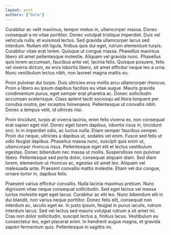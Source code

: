 ```yaml
---
layout: post
authors: ["Dule"]
---
```


Curabitur ac velit maximus, tempor metus in, ullamcorper massa. Donec consequat a mi vitae porttitor. Donec volutpat tristique imperdiet. Duis vel vehicula nulla, et euismod lectus. Sed gravida ullamcorper lacus sed interdum. Nullam elit ligula, finibus quis dui eget, rutrum elementum turpis. Curabitur vitae erat lorem. Quisque ut congue massa. Phasellus maximus libero sit amet pellentesque molestie. Aliquam vel gravida nunc. Phasellus quis lorem accumsan, faucibus ante vel, lacinia felis. Quisque posuere, felis vel viverra dictum, ex eros lobortis libero, sit amet efficitur neque leo a urna. Nunc vestibulum lectus nibh, non laoreet magna mattis eu.

Proin pulvinar dui turpis. Duis ultricies eros mollis arcu ullamcorper rhoncus. Proin a libero eu ipsum dapibus facilisis eu vitae augue. Mauris gravida condimentum purus, eget semper erat pharetra ac. Donec sollicitudin accumsan scelerisque. Class aptent taciti sociosqu ad litora torquent per conubia nostra, per inceptos himenaeos. Pellentesque ut convallis nibh. Donec a tempus velit, id ultrices nisi.

Proin tincidunt, turpis at viverra lacinia, enim felis viverra ex, non consequat erat sapien eget nisl. Donec eget lorem dapibus, lobortis risus in, tincidunt orci. In in imperdiet odio, ac luctus nulla. Etiam semper faucibus semper. Proin dui neque, ultricies a dapibus ut, sodales vel enim. Fusce sed felis ut odio feugiat dapibus. Phasellus massa nunc, suscipit quis enim ut, ullamcorper rhoncus risus. Pellentesque eget elit et lectus vestibulum egestas. Donec bibendum nec massa ut mollis. Suspendisse non pulvinar libero. Pellentesque sed porta dolor, consequat aliquam diam. Sed diam lorem, elementum ut rhoncus ac, egestas sit amet leo. Aliquam vel malesuada ante. Praesent convallis mattis molestie. Etiam vel dui congue, ornare tortor in, dapibus felis.

Praesent varius efficitur convallis. Nulla lacinia maximus pretium. Nunc dignissim vitae neque consequat sollicitudin. Sed eget lectus vel massa luctus molestie eget eget lacus. Curabitur ac elit leo. Nunc bibendum elit in dui blandit, non varius neque porttitor. Donec felis elit, consequat non interdum ac, iaculis eget ex. In justo ipsum, feugiat in purus iaculis, rutrum interdum lacus. Sed vel lectus sed mauris volutpat rutrum a sit amet mi. Cras non dolor sollicitudin, suscipit lectus a, finibus lacus. Vestibulum eu consectetur leo, eget placerat enim. In hendrerit augue magna, et gravida sapien fermentum quis. Pellentesque in sagittis mi.
